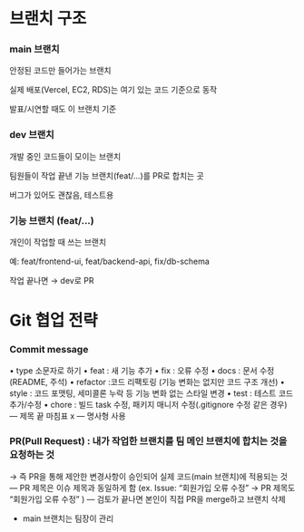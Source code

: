 

# 브랜치 구조

### main 브랜치

안정된 코드만 들어가는 브랜치

실제 배포(Vercel, EC2, RDS)는 여기 있는 코드 기준으로 동작

발표/시연할 때도 이 브랜치 기준


### dev 브랜치

개발 중인 코드들이 모이는 브랜치

팀원들이 작업 끝낸 기능 브랜치(feat/...)를 PR로 합치는 곳

버그가 있어도 괜찮음, 테스트용


### 기능 브랜치 (feat/...)

개인이 작업할 때 쓰는 브랜치

예: feat/frontend-ui, feat/backend-api, fix/db-schema

작업 끝나면 → dev로 PR

# Git 협업 전략
### Commit message
• type 소문자로 하기 
• feat : 새 기능 추가
• fix : 오류 수정
• docs : 문서 수정(README, 주석)
• refactor :코드 리팩토링 (기능 변화는 없지만 코드 구조 개선)
• style : 코드 포맷팅, 세미콜론 누락 등 기능 변화 없는 스타일 변경
• test : 테스트 코드 추가/수정
• chore : 빌드 task 수정, 패키지 매니저 수정(.gitignore 수정 같은 경우)
— 제목 끝 마침표 x
— 명사형 사용


### PR(Pull Request) : 내가 작업한 브랜치를 팀 메인 브랜치에 합치는 것을 요청하는 것
→ 즉 PR을 통해 제안한 변경사항이 승인되어 실제 코드(main 브랜치)에 적용되는 것
— PR 제목은 이슈 제목과 동일하게 함
(ex. Issue: “회원가입 오류 수정” → PR 제목도 “회원가입 오류 수정” )
— 검토가 끝나면 본인이 직접 PR을 merge하고 브랜치 삭제
- main 브랜치는 팀장이 관리
